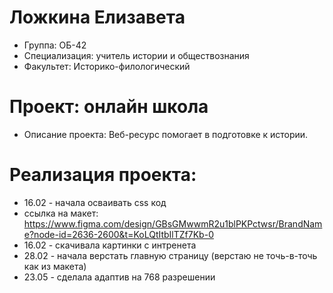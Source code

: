 # Ложкина Елизавета
- Группа: ОБ-42
- Специализация: учитель истории и обществознания 
- Факультет: Историко-филологический
# Проект: онлайн школа
- Описание проекта: Веб-ресурс помогает в подготовке к истории.
# Реализация проекта: 
- 16.02 - начала осваивать css код
- ссылка на макет: https://www.figma.com/design/GBsGMwwmR2u1blPKPctwsr/BrandName?node-id=2636-2600&t=KoLQtItbIlTZf7Kb-0
- 16.02 - скачивала картинки с интренета
- 28.02 - начала верстать главную страницу (верстаю не точь-в-точь как из макета)
- 23.05 - сделала адаптив на 768 разрешении
